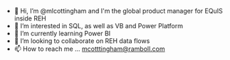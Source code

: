 - 👋 Hi, I’m @mlcottingham and I'm the global product manager for EQuIS inside REH
- 👀 I’m interested in SQL, as well as VB and Power Platform
- 🌱 I’m currently learning Power BI
- 💞️ I’m looking to collaborate on REH data flows
- 📫 How to reach me ... mcotttingham@ramboll.com

<!---
mlcottingham/mlcottingham is a ✨ special ✨ repository because its `README.md` (this file) appears on your GitHub profile.
You can click the Preview link to take a look at your changes.
--->
